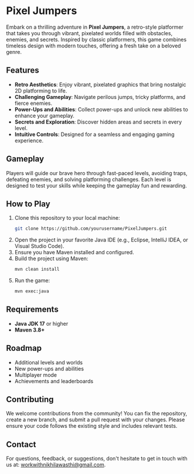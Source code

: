# Pixel Jumpers

Embark on a thrilling adventure in **Pixel Jumpers**, a retro-style platformer that takes you through vibrant, pixelated worlds filled with obstacles, enemies, and secrets. Inspired by classic platformers, this game combines timeless design with modern touches, offering a fresh take on a beloved genre.

## Features

- **Retro Aesthetics**: Enjoy vibrant, pixelated graphics that bring nostalgic 2D platforming to life.
- **Challenging Gameplay**: Navigate perilous jumps, tricky platforms, and fierce enemies.
- **Power-Ups and Abilities**: Collect power-ups and unlock new abilities to enhance your gameplay.
- **Secrets and Exploration**: Discover hidden areas and secrets in every level.
- **Intuitive Controls**: Designed for a seamless and engaging gaming experience.

## Gameplay
Players will guide our brave hero through fast-paced levels, avoiding traps, defeating enemies, and solving platforming challenges. Each level is designed to test your skills while keeping the gameplay fun and rewarding.

## How to Play
1. Clone this repository to your local machine:
   ```bash
   git clone https://github.com/yourusername/PixelJumpers.git
   ```
2. Open the project in your favorite Java IDE (e.g., Eclipse, IntelliJ IDEA, or Visual Studio Code).
3. Ensure you have Maven installed and configured.
4. Build the project using Maven:
   ```bash
   mvn clean install
   ```
5. Run the game:
   ```bash
   mvn exec:java
   ```

## Requirements
- **Java JDK 17** or higher
- **Maven 3.8+**

## Roadmap
- Additional levels and worlds
- New power-ups and abilities
- Multiplayer mode
- Achievements and leaderboards

## Contributing
We welcome contributions from the community! You can fix the repository, create a new branch, and submit a pull request with your changes. Please ensure your code follows the existing style and includes relevant tests.

## Contact
For questions, feedback, or suggestions, don't hesitate to get in touch with us at: workwithnikhilawasthi@gmail.com.
